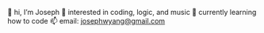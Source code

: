 👋  hi, I’m Joseph
👀  interested in coding, logic, and music
🌱  currently learning how to code
📫  email: josephwyang@gmail.com
